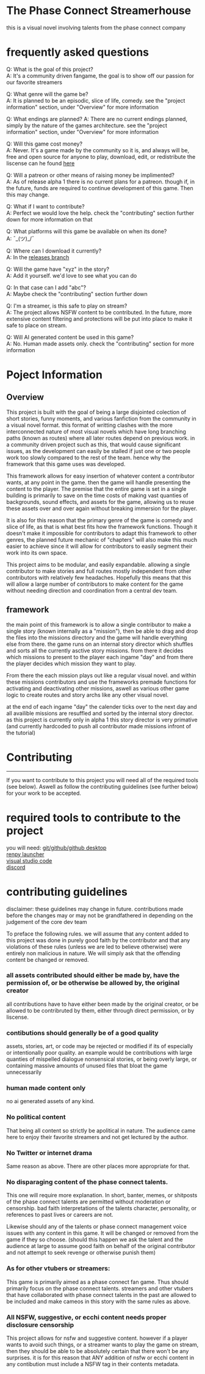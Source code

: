 # The Phase Connect Streamerhouse
 this is a visual novel involving talents from the phase connect company

# frequently asked questions
Q: What is the goal of this project?  
A: It's a community driven fangame, the goal is to show off our passion for our favorite streamers  

Q: What genre will the game be?  
A: It is planned to be an episodic, slice of life, comedy. see the "project information" section, under "Overview" for more information

Q: What endings are planned?
A: There are no current endings planned, simply by the nature of the games architecture. see the "project information" section, under "Overview" for more information

Q: Will this game cost money?  
A: Never. It's a game made by the community so it is, and always will be, free and open source for anyone to play, download, edit, or redistribute the liscense can he found [here](https://creativecommons.org/licenses/by-nc-sa/4.0/)  

Q: Will a patreon or other means of raising money be implimented?  
A: As of release alpha 1 there is no current plans for a patreon. though if, in the future, funds are required to continue development of this game. Then this may change.  

Q: What if I want to contribute?  
A: Perfect we would love the help. check the "contributing" section further down for more information on that  

Q: What platforms will this game be available on when its done?  
A: ¯\_(ツ)_/¯   

Q: Where can I download it currently?  
A: In the [releases branch](https://github.com/mistermangaker/phase_girls_project/releases)  

Q: Will the game have "xyz" in the story?  
A: Add it yourself. we'd love to see what you can do  

Q: In that case can I add "abc"?  
A: Maybe check the "contributing" section further down  

Q: I'm a streamer, is this safe to play on stream?  
A: The project allows NSFW content to be contributed. In the future, more extensive content filtering and protections will be put into place to make it safe to place on stream. 

Q: Will AI generated content be used in this game?  
A: No. Human made assets only. check the "contributing" section for more information  




# Poject Information
## Overview  
This project is built with the goal of being a large disjointed colection of short stories, funny moments, and various fanfiction from the community in a visual novel format. this format of writting clashes with the more interconnected nature of most visual novels which have long branching paths (known as routes) where all later routes depend on previous work. in a community driven project such as this, that would cause significant issues, as the development can easily be stalled if just one or two people work too slowly compared to the rest of the team. hence why the framework that this game uses was developed.  

This framework allows for easy insertion of whatever content a contributor wants, at any point in the game. then the game will handle presenting the content to the player. The premise that the entire game is set in a single building is primarily to save on the time costs of making vast quanties of backgrounds, sound effects, and assets for the game, allowing us to reuse these assets over and over again without breaking immersion for the player.

It is also for this reason that the primary genre of the game is comedy and slice of life, as that is what best fits how the framework functions. Though it doesn't make it impossible for contributors to adapt this framework to other genres, the planned future mechanic of "chapters" will also make this much easier to achieve since it will allow for contributors to easily segment their work into its own space. 

This project aims to be modular, and easily expandable. allowing a single contributor to make stories and full routes mostly independent from other contributors with relatively few headaches. Hopefully this means that this will allow a large number of contributors to make content for the game without needing direction and coordination from a central dev team.   

## framework
the main point of this framework is to allow a single contributor to make a single story (known internally as a "mission"), then be able to drag and drop the files into the missions directory and the game will handle everything else from there.
the game runs on an internal story director which shuffles and sorts all the currently asctive story missions. from there it decides which missions to present to the player each ingame "day" and from there the player decides which mission they want to play. 

From there the each mission plays out like a regular visual novel. and within these missions contributors and use the frameworks premade functions for activating and deactivating other missions, aswell as various other game logic to create routes and story archs like any other visual novel. 

at the end of each ingame "day" the calender ticks over to the next day and all availible missions are resuffled and sorted by the internal story director. as this project is currently only in alpha 1 this story director is very primative (and currently hardcoded to push all contributor made missions infront of the tutorial)


# Contributing 
---
If you want to contribute to this project you will need all of the required tools (see below). Aswell as follow the contributing guidelines (see further below) for your work to be accepted.

# required tools to contribute to the project
you will need:
[git/github/github desktop](https://desktop.github.com/download/)  
[renpy launcher](https://www.renpy.org/)  
[visual studio code](https://code.visualstudio.com/)  
[discord](https://discord.gg/DkgZnU3GXV)


# contributing guidelines
disclaimer: these guidelines may change in future. contributions made before the changes may or may not be grandfathered in depending on the judgement of the core dev team

To preface the following rules. we will assume that any content added to this project was done in purely good faith by the contributor and that any violations of these rules (unless we are led to believe otherwise) were entirely non malicious in nature. We will simply ask that the offending content be changed or removed. 

### all assets contributed should either be made by, have the permission of, or be otherwise be allowed by, the original creator
all contributions have to have either been made by the original creator, or be allowed to be contribruted by them, either through direct permission, or by liscense. 

### contibutions should generally be of a good quality
assets, stories, art, or code may be rejected or modified if its of especially or intentionally poor quality. an example would be contributions with large quanties of mispelled dialogue nonsensical stories, or being overly large, or containing massive amounts of unused files that bloat the game unnecessarily 

### human made content only
no ai generated assets of any kind. 

### No political content
That being all content so strictly be apolitical in nature. The audience came here to enjoy their favorite streamers and not get lectured by the author. 

### No Twitter or internet drama
Same reason as above. There are other places more appropriate for that.

### No disparaging content of the phase connect talents.
This one will require more explanation. In short, banter, memes, or shitposts of the phase connect talents are permitted without moderation or censorship. bad faith interpretations of the talents character, personality, or references to past lives or careers are not. 

Likewise should any of the talents or phase connect management voice issues with any content in this game. It will be changed or removed from the game if they so choose. 
(should this happen we ask the talent and the audience at large to assume good faith on behalf of the original contributor and not attempt to seek revenge or otherwise punish them)

### As for other vtubers or streamers:
This game is primarily aimed as a phase connect fan game. Thus should primarily focus on the phase connect talents. streamers and other vtubers that have collaborated with phase connect talents in the past are allowed to be included and make cameos in this story with the same rules as above. 

### All NSFW, suggestive, or ecchi content needs proper disclosure censorship
This project allows for nsfw and suggestive content. however if a player wants to avoid such things, or a streamer wants to play the game on stream, then they should be able to be absolutely certain that there won't be any surprises. it is for this reason that ANY addition of nsfw or ecchi content in any contibution must include a NSFW tag in their contents metadata. 
